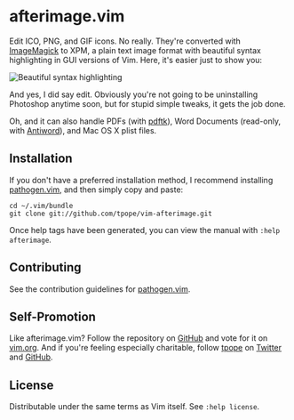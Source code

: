 afterimage.vim
==============

Edit ICO, PNG, and GIF icons.  No really.  They're converted with
[ImageMagick](http://www.imagemagick.org) to XPM, a plain text image
format with beautiful syntax highlighting in GUI versions of Vim.  Here,
it's easier just to show you:

![Beautiful syntax highlighting](https://raw.github.com/tpope/vim-afterimage/gh-pages/actionshot.png)

And yes, I did say edit.  Obviously you're not going to be uninstalling
Photoshop anytime soon, but for stupid simple tweaks, it gets the job
done.

Oh, and it can also handle PDFs (with
[pdftk](http://www.pdflabs.com/tools/pdftk-the-pdf-toolkit/)),
Word Documents (read-only, with [Antiword](http://www.winfield.demon.nl/)),
and Mac OS X plist files.

Installation
------------

If you don't have a preferred installation method, I recommend
installing [pathogen.vim](https://github.com/tpope/vim-pathogen), and
then simply copy and paste:

    cd ~/.vim/bundle
    git clone git://github.com/tpope/vim-afterimage.git

Once help tags have been generated, you can view the manual with
`:help afterimage`.

Contributing
------------

See the contribution guidelines for
[pathogen.vim](https://github.com/tpope/vim-pathogen#readme).

Self-Promotion
--------------

Like afterimage.vim? Follow the repository on
[GitHub](https://github.com/tpope/vim-afterimage) and vote for it on
[vim.org](http://www.vim.org/scripts/script.php?script_id=1617).  And if
you're feeling especially charitable, follow [tpope](http://tpo.pe/) on
[Twitter](http://twitter.com/tpope) and
[GitHub](https://github.com/tpope).

License
-------

Distributable under the same terms as Vim itself.  See `:help license`.
